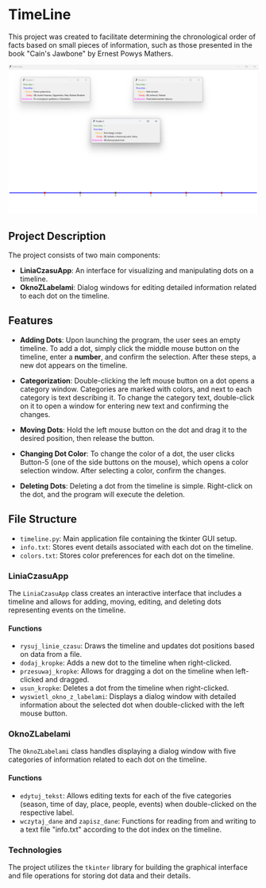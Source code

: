 # TimeLine

This project was created to facilitate determining the chronological order of facts based on small pieces of information, such as those presented in the book "Cain's Jawbone" by Ernest Powys Mathers.

![TimeLine Example](https://github.com/Ciaxo/timeline/blob/main/TimeLine%20Example.png)

## Project Description

The project consists of two main components:
- **LiniaCzasuApp**: An interface for visualizing and manipulating dots on a timeline.
- **OknoZLabelami**: Dialog windows for editing detailed information related to each dot on the timeline.

## Features
- **Adding Dots**: Upon launching the program, the user sees an empty timeline. To add a dot, simply click the middle mouse button on the timeline, enter a **number**, and confirm the selection. After these steps, a new dot appears on the timeline.

- **Categorization**: Double-clicking the left mouse button on a dot opens a category window. Categories are marked with colors, and next to each category is text describing it. To change the category text, double-click on it to open a window for entering new text and confirming the changes.

- **Moving Dots**: Hold the left mouse button on the dot and drag it to the desired position, then release the button.

- **Changing Dot Color**: To change the color of a dot, the user clicks Button-5 (one of the side buttons on the mouse), which opens a color selection window. After selecting a color, confirm the changes.

- **Deleting Dots**: Deleting a dot from the timeline is simple. Right-click on the dot, and the program will execute the deletion.

## File Structure

- `timeline.py`: Main application file containing the tkinter GUI setup.
- `info.txt`: Stores event details associated with each dot on the timeline.
- `colors.txt`: Stores color preferences for each dot on the timeline.

### LiniaCzasuApp

The `LiniaCzasuApp` class creates an interactive interface that includes a timeline and allows for adding, moving, editing, and deleting dots representing events on the timeline.

#### Functions

- `rysuj_linie_czasu`: Draws the timeline and updates dot positions based on data from a file.
- `dodaj_kropke`: Adds a new dot to the timeline when right-clicked.
- `przesuwaj_kropke`: Allows for dragging a dot on the timeline when left-clicked and dragged.
- `usun_kropke`: Deletes a dot from the timeline when right-clicked.
- `wyswietl_okno_z_labelami`: Displays a dialog window with detailed information about the selected dot when double-clicked with the left mouse button.

### OknoZLabelami

The `OknoZLabelami` class handles displaying a dialog window with five categories of information related to each dot on the timeline.

#### Functions

- `edytuj_tekst`: Allows editing texts for each of the five categories (season, time of day, place, people, events) when double-clicked on the respective label.
- `wczytaj_dane` and `zapisz_dane`: Functions for reading from and writing to a text file "info.txt" according to the dot index on the timeline.

### Technologies

The project utilizes the `tkinter` library for building the graphical interface and file operations for storing dot data and their details.
